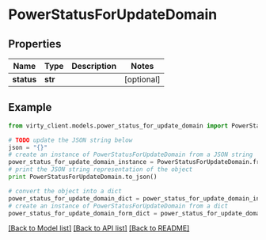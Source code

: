 # PowerStatusForUpdateDomain


## Properties

Name | Type | Description | Notes
------------ | ------------- | ------------- | -------------
**status** | **str** |  | [optional] 

## Example

```python
from virty_client.models.power_status_for_update_domain import PowerStatusForUpdateDomain

# TODO update the JSON string below
json = "{}"
# create an instance of PowerStatusForUpdateDomain from a JSON string
power_status_for_update_domain_instance = PowerStatusForUpdateDomain.from_json(json)
# print the JSON string representation of the object
print PowerStatusForUpdateDomain.to_json()

# convert the object into a dict
power_status_for_update_domain_dict = power_status_for_update_domain_instance.to_dict()
# create an instance of PowerStatusForUpdateDomain from a dict
power_status_for_update_domain_form_dict = power_status_for_update_domain.from_dict(power_status_for_update_domain_dict)
```
[[Back to Model list]](../README.md#documentation-for-models) [[Back to API list]](../README.md#documentation-for-api-endpoints) [[Back to README]](../README.md)


